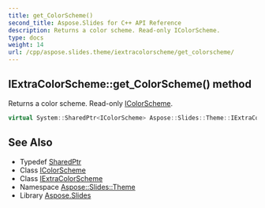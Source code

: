 ```yaml
---
title: get_ColorScheme()
second_title: Aspose.Slides for C++ API Reference
description: Returns a color scheme. Read-only IColorScheme.
type: docs
weight: 14
url: /cpp/aspose.slides.theme/iextracolorscheme/get_colorscheme/
---
```

## IExtraColorScheme::get_ColorScheme() method


Returns a color scheme. Read-only [IColorScheme](../../icolorscheme/).

```cpp
virtual System::SharedPtr<IColorScheme> Aspose::Slides::Theme::IExtraColorScheme::get_ColorScheme()=0
```

## See Also

* Typedef [SharedPtr](../../system/sharedptr/)
* Class [IColorScheme](../icolorscheme/)
* Class [IExtraColorScheme](./)
* Namespace [Aspose::Slides::Theme](../)
* Library [Aspose.Slides](../../)